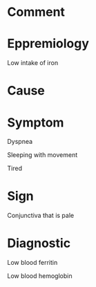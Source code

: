 # Comment

# Eppremiology

Low intake of iron

# Cause

# Symptom

Dyspnea

Sleeping with movement

Tired

# Sign

Conjunctiva that is pale

# Diagnostic

Low blood ferritin

Low blood hemoglobin
